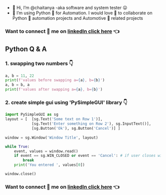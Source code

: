 - 👋 Hi, I’m @chaitanya -aka software and system tester 😛
- 🌱 I’m using Python 🐍 for Automation. I would love 💞️ to collaborate on Python 🐍 automation projects and Automotive 🚗 related projects

### Want to connect 🤝 me on [linkedIn click here](https://www.linkedin.com/in/chaitu-ycr/) 👈<br>

## Python Q & A
### 1. swapping two numbers 👇
```python
a, b = 11, 22
print(f'values before swapping a={a}, b={b}')
a, b = b, a
print(f'values after swapping a={a}, b={b}')
```
### 2. create simple gui using 'PySimpleGUI' library 👇
```python
import PySimpleGUI as sg
layout = [  [sg.Text('Some text on Row 1')],
            [sg.Text('Enter something on Row 2'), sg.InputText()],
            [sg.Button('Ok'), sg.Button('Cancel')] ]
            
window = sg.Window('Window Title', layout)

while True:
    event, values = window.read()
    if event == sg.WIN_CLOSED or event == 'Cancel': # if user closes window or clicks cancel
        break
    print('You entered ', values[0])

window.close()
```

<!---
chaitanya-ycr/chaitanya-ycr is a ✨ special ✨ repository because its `README.md` (this file) appears on your GitHub profile.
You can click the Preview link to take a look at your changes.
--->
### Want to connect 🤝 me on [linkedIn click here](https://www.linkedin.com/in/chaitu-ycr/) 👈<br>
